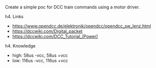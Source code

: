 Create a simple poc for DCC train commands using a motor driver.

h4. Links
- https://www.opendcc.de/elektronik/opendcc/opendcc_sw_lenz.html
- https://dccwiki.com/Digital_packet
- https://dccwiki.com/DCC_Tutorial_(Power)


h4. Knowledge
- high: 58us -vcc, 58us +vcc
- low: 116us -vcc, 116us +vcc
